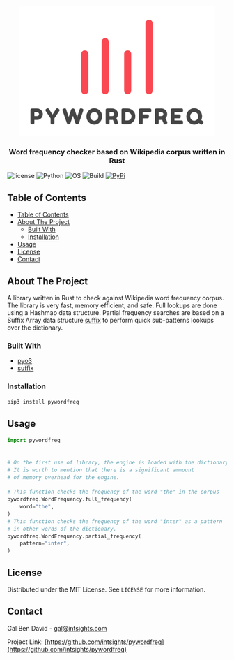 <p align="center">
    <a href="https://github.com/intsights/pywordfreq">
        <img src="https://raw.githubusercontent.com/intsights/pywordfreq/master/images/logo.png" alt="Logo">
    </a>
    <h3 align="center">
        Word frequency checker based on Wikipedia corpus written in Rust
    </h3>
</p>


![license](https://img.shields.io/badge/MIT-License-blue)
![Python](https://img.shields.io/badge/Python-3.7%20%7C%203.8%20%7C%203.9-blue)
![OS](https://img.shields.io/badge/OS-Mac%20%7C%20Linux%20%7C%20Windows-blue)
![Build](https://github.com/intsights/pywordfreq/workflows/Build/badge.svg)
[![PyPi](https://img.shields.io/pypi/v/pywordfreq.svg)](https://pypi.org/project/pywordfreq/)

## Table of Contents

- [Table of Contents](#table-of-contents)
- [About The Project](#about-the-project)
  - [Built With](#built-with)
  - [Installation](#installation)
- [Usage](#usage)
- [License](#license)
- [Contact](#contact)


## About The Project

A library written in Rust to check against Wikipedia word frequency corpus. The library is very fast, memory efficient, and safe.
Full lookups are done using a Hashmap data structure. Partial frequency searches are based on a Suffix Array data structure [suffix](https://github.com/BurntSushi/suffix) to perform quick sub-patterns lookups over the dictionary.


### Built With

* [pyo3](https://github.com/PyO3/pyo3)
* [suffix](https://github.com/BurntSushi/suffix)


### Installation

```sh
pip3 install pywordfreq
```


## Usage

```python
import pywordfreq


# On the first use of library, the engine is loaded with the dictionary.
# It is worth to mention that there is a significant ammount
# of memory overhead for the engine.

# This function checks the frequency of the word "the" in the corpus
pywordfreq.WordFrequency.full_frequency(
    word="the",
)
# This function checks the frequency of the word "inter" as a pattern
# in other words of the dictionary.
pywordfreq.WordFrequency.partial_frequency(
    pattern="inter",
)
```


## License

Distributed under the MIT License. See `LICENSE` for more information.


## Contact

Gal Ben David - gal@intsights.com

Project Link: [https://github.com/intsights/pywordfreq](https://github.com/intsights/pywordfreq)
